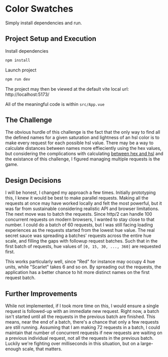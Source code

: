 # Color Swatches

Simply install dependencies and run.

## Project Setup and Execution

Install dependencies
```sh
npm install
```

Launch project
```sh
npm run dev
```
The project may then be viewed at the default vite local url: http://localhost:5173/

All of the meaningful code is within `src/App.vue`


## The Challenge
The obvious hurdle of this challenge is the fact that the only way to find all the defined names for a given saturation and lightness of an hsl color is to make every request for each possible hsl value. There may be a way to calculate distances between names more effieciently using the hex values, but considering the complications with calculating [between hex and hsl](https://mohanvadivel.com/thoughts/color-model-conversion) and the existance of this challenge, I figured managing multiple requests is the game.

## Design Decisions
I will be honest, I changed my approach a few times. Initially prototyping this, I knew it would be best to make parallel requests. Making all the requests at once may have worked locally and felt the most powerful, but it was far from sustainable considering realistic API and browser limitations. The next move was to batch the requests. Since http/2 can handle 100 concurrent requests on modern browsers, I wanted to stay close to that number. I could do a batch of 60 requests, but I was still facing loading experiences as the requests started from the lowest hue value. 
The real secret sauce was spreading a batches' requests across the entire hue scale, and filling the gaps with followup request batches. 
Such that in the first batch of requests, hue values of `[0, 15, 30, ..., 360]` are requested first.

This works particularly well, since "Red" for instance may occupy 4 hue units, while "Scarlet" takes 6 and so on. By spreading out the requests, the application has a better chance to hit more distinct names on the first request batch. 

## Further Improvements
While not implemented, if I took more time on this, I would ensure a single request is followed-up with an immediate new request. Right now, a batch isn't started until all the requests in the previous batch are finished. This means, near the end of a batch, there's a chance that only a few requests are still running. Assuming that I am making 72 requests in a batch, I could maintain that number of concurrent requests if new requests are waiting on a previous individual request, not all the requests in the previous batch. Luckily we're fighting over milliseconds in this situation, but on a large-enough scale, that matters. 